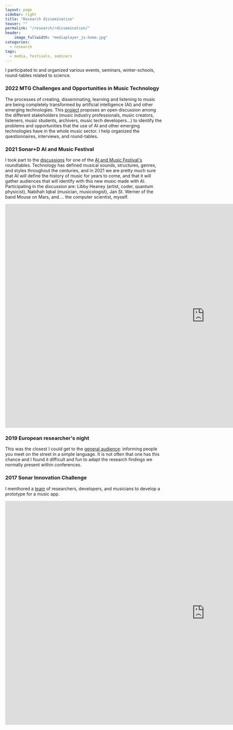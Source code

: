 ```yaml
---
layout: page
sidebar: right
title: "Research dissemination"
teaser: ""
permalink: "/research/rdissemination/"
header:
    image_fullwidth: "mediaplayer_js-home.jpg"
categories: 
  - research
tags:
  - media, festivals, seminars
---
```

I participated to and organized various events, seminars, winter-schools, round-tables related to science.

### 2022 MTG Challenges and Opportunities in Music Technology
The processes of creating, disseminating, learning and listening to music are being completely transformed by artificial intelligence (AI) and other emerging technologies. This [project][1] proposes an open discussion among the different stakeholders (music industry professionals, music creators, listeners, music students, archivers, music tech developers…) to identify the problems and opportunities that the use of AI and other emerging technologies have in the whole music sector. I help organized the questionnaires, interviews, and round-tables.

### 2021 Sonar+D AI and Music Festival

I took part to the [discussions][3] for one of the [AI and Music Festival's][2] roundtables. Technology has defined musical sounds, structures, genres, and styles throughout the centuries, and in 2021 we are pretty much sure that AI will define the history of music for years to come, and that it will gather audiences that will identify with this new music made with AI. Participating in the discussion are: Libby Heaney (artist, coder, quantum physicist), Nabihah Iqbal (musician, musicologist), Jan St. Werner of the band Mouse on Mars, and.... the computer scientist, myself.

<div class="flex-video">
        <iframe width="1280" height="720" src="https://www.youtube.com/embed/JWcNY-fKoYA" frameborder="0" allowfullscreen></iframe>
</div>


### 2019 European researcher's night

This was the closest I could get to the [general audience][5]: informing people you meet on the street in a simple language. It is not often that one has this chance and I found it difficult and fun to adapt the research findings we normally present within conferences.

### 2017 Sonar Innovation Challenge

I menthored a [team][6] of researchers, developers, and musicians to develop a prototype for a music app.

<div class="flex-video">
        <iframe width="1280" height="720" src="https://www.youtube.com/embed/ziYS6UHJVYQ" frameborder="0" allowfullscreen></iframe>
</div>


 [1]: https://www.upf.edu/web/mtg/ongoing-projects/-/asset_publisher/DneGVrJZ7tmE/content/id/260341354/maximized
 [2]: https://aimusicfestival.eu/en
 [3]: https://aimusicfestival.eu/en/programs/2021/areas/talks/ai-and-future-music-genres
 [4]: #
 [5]: https://lanochedelosinvestigadores.fundaciondescubre.es/investigador/marius-miron/
 [6]: https://sonarplusd.com/en/programs/barcelona-2017/areas/sonar-innovation-challenge
 [7]: #
 [8]: #
 [9]: #
 [10]: #
